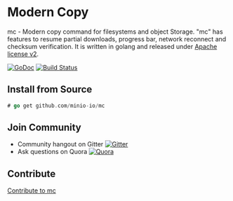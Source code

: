 # Modern Copy

mc - Modern copy command for filesystems and object Storage. "mc" has features to resume partial downloads, progress bar, network reconnect and checksum verification. It is written in golang and released under [Apache license v2](./LICENSE).

[![GoDoc](http://img.shields.io/badge/go-documentation-blue.svg?style=flat-square)](http://godoc.org/github.com/minio-io/mc) [![Build Status](https://travis-ci.org/minio-io/mc.svg)](https://travis-ci.org/minio-io/mc)

## Install from Source

```go
# go get github.com/minio-io/mc
```

## Join Community
* Community hangout on Gitter    [![Gitter](https://badges.gitter.im/Join%20Chat.svg)](https://gitter.im/Minio-io/minio?utm_source=badge&utm_medium=badge&utm_campaign=pr-badge&utm_content=badge)
* Ask questions on Quora  [![Quora](http://upload.wikimedia.org/wikipedia/commons/thumb/5/57/Quora_logo.svg/55px-Quora_logo.svg.png)](http://www.quora.com/Minio)

## Contribute

[Contribute to mc](./CONTRIBUTING.md)

